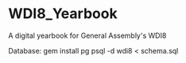 # WDI8_Yearbook
A digital yearbook for General Assembly's WDI8



Database:
gem install pg
psql -d wdi8 < schema.sql
